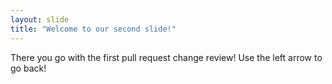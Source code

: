 ```yaml
---
layout: slide
title: "Welcome to our second slide!"
---
```

There you go with the first pull request change review!
Use the left arrow to go back!
